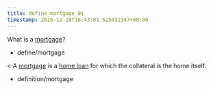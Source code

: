 ```yaml
---
title: define_mortgage_01
timestamp: 2016-12-28T16:43:01.525032347+08:00
---
```


What is a [mortgage](mortgage)?
* define/mortgage

< A [mortgage](mortgage) is a [home loan](home_loan) for which the collateral is the home itself.
* definition/mortgage
